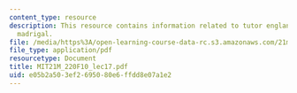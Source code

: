 ```yaml
---
content_type: resource
description: This resource contains information related to tutor england / the elizabethan
  madrigal.
file: /media/https%3A/open-learning-course-data-rc.s3.amazonaws.com/21m-220-early-music-fall-2010/e05b2a503ef2695080e6ffdd8e07a1e2_MIT21M_220F10_lec17.pdf
file_type: application/pdf
resourcetype: Document
title: MIT21M_220F10_lec17.pdf
uid: e05b2a50-3ef2-6950-80e6-ffdd8e07a1e2
---
```


